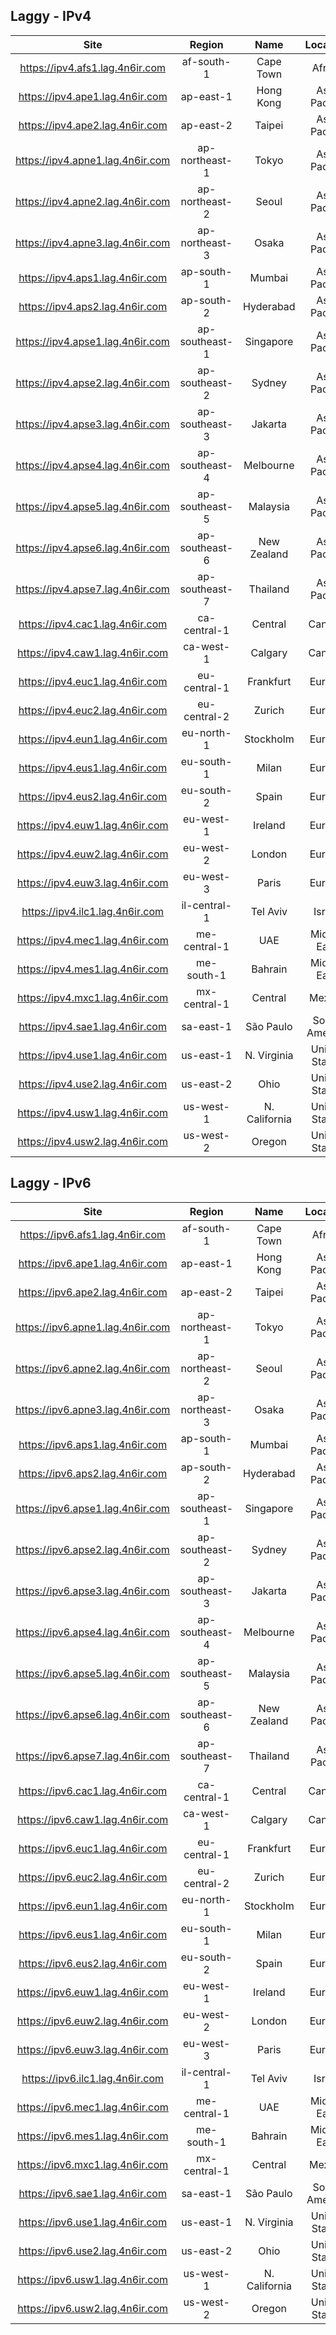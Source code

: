 ## Laggy - IPv4

|Site|Region|Name|Location|
|:---:|:---:|:---:|:---:|
|https://ipv4.afs1.lag.4n6ir.com|af-south-1|Cape Town|Africa|
|https://ipv4.ape1.lag.4n6ir.com|ap-east-1|Hong Kong|Asia Pacific|
|https://ipv4.ape2.lag.4n6ir.com|ap-east-2|Taipei|Asia Pacific|
|https://ipv4.apne1.lag.4n6ir.com|ap-northeast-1|Tokyo|Asia Pacific|
|https://ipv4.apne2.lag.4n6ir.com|ap-northeast-2|Seoul|Asia Pacific|
|https://ipv4.apne3.lag.4n6ir.com|ap-northeast-3|Osaka|Asia Pacific|
|https://ipv4.aps1.lag.4n6ir.com|ap-south-1|Mumbai|Asia Pacific|
|https://ipv4.aps2.lag.4n6ir.com|ap-south-2|Hyderabad|Asia Pacific|
|https://ipv4.apse1.lag.4n6ir.com|ap-southeast-1|Singapore|Asia Pacific|
|https://ipv4.apse2.lag.4n6ir.com|ap-southeast-2|Sydney|Asia Pacific|
|https://ipv4.apse3.lag.4n6ir.com|ap-southeast-3|Jakarta|Asia Pacific|
|https://ipv4.apse4.lag.4n6ir.com|ap-southeast-4|Melbourne|Asia Pacific|
|https://ipv4.apse5.lag.4n6ir.com|ap-southeast-5|Malaysia|Asia Pacific|
|https://ipv4.apse6.lag.4n6ir.com|ap-southeast-6|New Zealand|Asia Pacific|
|https://ipv4.apse7.lag.4n6ir.com|ap-southeast-7|Thailand|Asia Pacific|
|https://ipv4.cac1.lag.4n6ir.com|ca-central-1|Central|Canada|
|https://ipv4.caw1.lag.4n6ir.com|ca-west-1|Calgary|Canada|
|https://ipv4.euc1.lag.4n6ir.com|eu-central-1|Frankfurt|Europe|
|https://ipv4.euc2.lag.4n6ir.com|eu-central-2|Zurich|Europe|
|https://ipv4.eun1.lag.4n6ir.com|eu-north-1|Stockholm|Europe|
|https://ipv4.eus1.lag.4n6ir.com|eu-south-1|Milan|Europe|
|https://ipv4.eus2.lag.4n6ir.com|eu-south-2|Spain|Europe|
|https://ipv4.euw1.lag.4n6ir.com|eu-west-1|Ireland|Europe|
|https://ipv4.euw2.lag.4n6ir.com|eu-west-2|London|Europe|
|https://ipv4.euw3.lag.4n6ir.com|eu-west-3|Paris|Europe|
|https://ipv4.ilc1.lag.4n6ir.com|il-central-1|Tel Aviv|Israel|
|https://ipv4.mec1.lag.4n6ir.com|me-central-1|UAE|Middle East|
|https://ipv4.mes1.lag.4n6ir.com|me-south-1|Bahrain|Middle East|
|https://ipv4.mxc1.lag.4n6ir.com|mx-central-1|Central|Mexico|
|https://ipv4.sae1.lag.4n6ir.com|sa-east-1|São Paulo|South America|
|https://ipv4.use1.lag.4n6ir.com|us-east-1|N. Virginia|United States|
|https://ipv4.use2.lag.4n6ir.com|us-east-2|Ohio|United States|
|https://ipv4.usw1.lag.4n6ir.com|us-west-1|N. California|United States|
|https://ipv4.usw2.lag.4n6ir.com|us-west-2|Oregon|United States|

## Laggy - IPv6

|Site|Region|Name|Location|
|:---:|:---:|:---:|:---:|
|https://ipv6.afs1.lag.4n6ir.com|af-south-1|Cape Town|Africa|
|https://ipv6.ape1.lag.4n6ir.com|ap-east-1|Hong Kong|Asia Pacific|
|https://ipv6.ape2.lag.4n6ir.com|ap-east-2|Taipei|Asia Pacific|
|https://ipv6.apne1.lag.4n6ir.com|ap-northeast-1|Tokyo|Asia Pacific|
|https://ipv6.apne2.lag.4n6ir.com|ap-northeast-2|Seoul|Asia Pacific|
|https://ipv6.apne3.lag.4n6ir.com|ap-northeast-3|Osaka|Asia Pacific|
|https://ipv6.aps1.lag.4n6ir.com|ap-south-1|Mumbai|Asia Pacific|
|https://ipv6.aps2.lag.4n6ir.com|ap-south-2|Hyderabad|Asia Pacific|
|https://ipv6.apse1.lag.4n6ir.com|ap-southeast-1|Singapore|Asia Pacific|
|https://ipv6.apse2.lag.4n6ir.com|ap-southeast-2|Sydney|Asia Pacific|
|https://ipv6.apse3.lag.4n6ir.com|ap-southeast-3|Jakarta|Asia Pacific|
|https://ipv6.apse4.lag.4n6ir.com|ap-southeast-4|Melbourne|Asia Pacific|
|https://ipv6.apse5.lag.4n6ir.com|ap-southeast-5|Malaysia|Asia Pacific|
|https://ipv6.apse6.lag.4n6ir.com|ap-southeast-6|New Zealand|Asia Pacific|
|https://ipv6.apse7.lag.4n6ir.com|ap-southeast-7|Thailand|Asia Pacific|
|https://ipv6.cac1.lag.4n6ir.com|ca-central-1|Central|Canada|
|https://ipv6.caw1.lag.4n6ir.com|ca-west-1|Calgary|Canada|
|https://ipv6.euc1.lag.4n6ir.com|eu-central-1|Frankfurt|Europe|
|https://ipv6.euc2.lag.4n6ir.com|eu-central-2|Zurich|Europe|
|https://ipv6.eun1.lag.4n6ir.com|eu-north-1|Stockholm|Europe|
|https://ipv6.eus1.lag.4n6ir.com|eu-south-1|Milan|Europe|
|https://ipv6.eus2.lag.4n6ir.com|eu-south-2|Spain|Europe|
|https://ipv6.euw1.lag.4n6ir.com|eu-west-1|Ireland|Europe|
|https://ipv6.euw2.lag.4n6ir.com|eu-west-2|London|Europe|
|https://ipv6.euw3.lag.4n6ir.com|eu-west-3|Paris|Europe|
|https://ipv6.ilc1.lag.4n6ir.com|il-central-1|Tel Aviv|Israel|
|https://ipv6.mec1.lag.4n6ir.com|me-central-1|UAE|Middle East|
|https://ipv6.mes1.lag.4n6ir.com|me-south-1|Bahrain|Middle East|
|https://ipv6.mxc1.lag.4n6ir.com|mx-central-1|Central|Mexico|
|https://ipv6.sae1.lag.4n6ir.com|sa-east-1|São Paulo|South America|
|https://ipv6.use1.lag.4n6ir.com|us-east-1|N. Virginia|United States|
|https://ipv6.use2.lag.4n6ir.com|us-east-2|Ohio|United States|
|https://ipv6.usw1.lag.4n6ir.com|us-west-1|N. California|United States|
|https://ipv6.usw2.lag.4n6ir.com|us-west-2|Oregon|United States|
